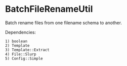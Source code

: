 BatchFileRenameUtil
===================

Batch rename files from one filename schema to another.

Dependencies:

    1) boolean
    2) Template
    3) Template::Extract
    4) File::Slurp
    5) Config::Simple

